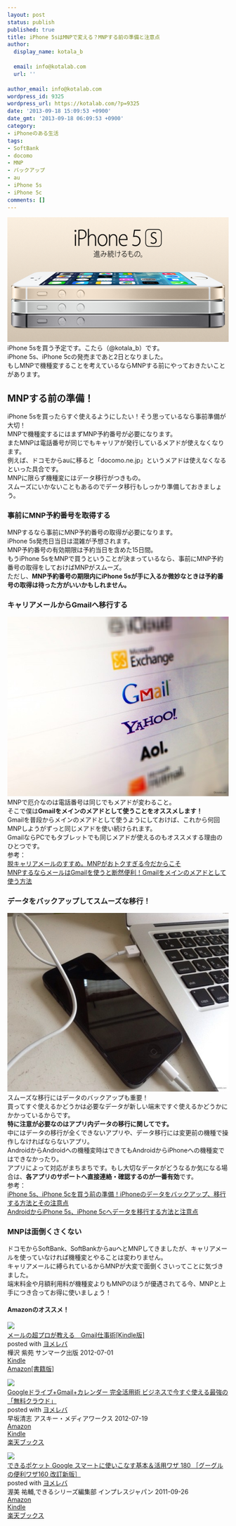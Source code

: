 ```yaml
---
layout: post
status: publish
published: true
title: iPhone 5sはMNPで変える？MNPする前の準備と注意点
author:
  display_name: kotala_b

  email: info@kotalab.com
  url: ''

author_email: info@kotalab.com
wordpress_id: 9325
wordpress_url: https://kotalab.com/?p=9325
date: '2013-09-18 15:09:53 +0900'
date_gmt: '2013-09-18 06:09:53 +0900'
category:
- iPhoneのある生活
tags:
- SoftBank
- docomo
- MNP
- バックアップ
- au
- iPhone 5s
- iPhone 5c
comments: []
---
```

<p><img src="/wp-content/uploads/iphone5smnp_130918-546x284.png" alt="iphone5smnp_130918" width="546" height="284" class="alignnone size-large wp-image-9329" /><br />
iPhone 5sを買う予定です。こたら（@kotala_b）です。<br />
iPhone 5s、iPhone 5cの発売まであと2日となりました。<br />
もしMNPで機種変することを考えているならMNPする前にやっておきたいことがあります。<br />
</p>
<!--more-->
<h2>MNPする前の準備！</h2>
<p>iPhone 5sを買ったらすぐ使えるようにしたい！そう思っているなら事前準備が大切！<br />
MNPで機種変するにはまずMNP予約番号が必要になります。<br />
またMNPは電話番号が同じでもキャリアが発行しているメアドが使えなくなります。<br />
例えば、ドコモからauに移ると「docomo.ne.jp」というメアドは使えなくなるといった具合です。<br />
MNPに限らず機種変にはデータ移行がつきもの。<br />
スムーズにいかないこともあるのでデータ移行もしっかり準備しておきましょう。</p>
<h3>事前にMNP予約番号を取得する</h3>
<p>MNPするなら事前にMNP予約番号の取得が必要になります。<br />
iPhone 5s発売日当日は混雑が予想されます。<br />
MNP予約番号の有効期限は予約当日を含めた15日間。<br />
もうiPhone 5sをMNPで買うということが決まっているなら、事前にMNP予約番号の取得をしておけばMNPがスムーズ。<br />
ただし、<strong>MNP予約番号の期限内にiPhone 5sが手に入るか微妙なときは予約番号の取得は待った方がいいかもしれません。</strong></p>
<h3>キャリアメールからGmailへ移行する</h3>
<p><img src="/wp-content/uploads/abandoningcarriermail_130915-546x409.jpg" alt="abandoningcarriermail_130915" width="546" height="409" class="alignnone size-large wp-image-9207" /><br />
MNPで厄介なのは電話番号は同じでもメアドが変わること。<br />
そこで僕は<strong>Gmailをメインのメアドとして使うことをオススメします！</strong><br />
Gmailを普段からメインのメアドとして使うようにしておけば、これから何回MNPしようがずっと同じメアドを使い続けられます。<br />
GmailならPCでもタブレットでも同じメアドが使えるのもオススメする理由のひとつです。<br />
参考：<br />
<a href="/abandoning-carrier-mail" target="_blank">脱キャリアメールのすすめ。MNPがおトクすぎる今だからこそ</a><br />
<a href="/gmail-main-mail" target="_blank">MNPするならメールはGmailを使うと断然便利！Gmailをメインのメアドとして使う方法</a></p>
<h3>データをバックアップしてスムーズな移行！</h3>
<p><img src="/wp-content/uploads/iphonebackup_130912_07-546x407.jpg" alt="iphonebackup_130912_07" width="546" height="407" class="alignnone size-large wp-image-9088" /><br />
スムーズな移行にはデータのバックアップも重要！<br />
買ってすぐ使えるかどうかは必要なデータが新しい端末ですぐ使えるかどうかにかかっているからです。<br />
<strong>特に注意が必要なのはアプリ内データの移行に関してです。</strong><br />
中にはデータの移行が全くできないアプリや、データ移行には変更前の機種で操作しなければならないアプリ。<br />
AndroidからAndroidへの機種変時はできてもAndroidからiPhoneへの機種変ではできなかったり。<br />
アプリによって対応がまちまちです。もし大切なデータがどうなるか気になる場合は、<strong>各アプリのサポートへ直接連絡・確認するのが一番有効</strong>です。<br />
参考：<br />
<a href="/iphone-backup" target="_blank">iPhone 5s、iPhone 5cを買う前の準備！iPhoneのデータをバックアップ、移行する方法とその注意点</a><br />
<a href="/from-android-to-iphone-5s-iphone-5c" target="_blank">AndroidからiPhone 5s、iPhone 5cへデータを移行する方法と注意点</a></p>
<h3>MNPは面倒くさくない</h3>
<p>ドコモからSoftBank、SoftBankからauへとMNPしてきましたが、キャリアメールを使っていなければ機種変とやることは変わりません。<br />
キャリアメールに縛られているからMNPが大変で面倒くさいってことに気づきました。<br />
端末料金や月額利用料が機種変よりもMNPのほうが優遇されてる今、MNPと上手につき合ってお得に使いましょう！</p>
<h4 class="aam">Amazonのオススメ！</h4>
<div class="booklink-box">
<div class="booklink-image"><a href="https://www.amazon.co.jp/exec/obidos/asin/B008BCCJ80/same-22/" rel="nofollow" target="_blank"><img src="https://images-fe.ssl-images-amazon.com/images/I/41lsp5JmQPL._SL160_.jpg" style="border: none;" /></a></div>
<div class="booklink-info">
<div class="booklink-name"><a href="https://www.amazon.co.jp/exec/obidos/asin/B008BCCJ80/same-22/" rel="nofollow" target="_blank">メールの超プロが教える　Gmail仕事術[Kindle版]</a>
<div class="booklink-powered-date">posted with <a href="https://yomereba.com" rel="nofollow" target="_blank">ヨメレバ</a></div>
</div>
<div class="booklink-detail">樺沢 紫苑 サンマーク出版 2012-07-01    </div>
<div class="booklink-link2">
<div class="shoplinkkindle"><a href="https://www.amazon.co.jp/exec/obidos/ASIN/B008BCCJ80/same-22/" rel="nofollow" target="_blank" >Kindle</a></div>
<div class="shoplinkamazon"><a href="https://www.amazon.co.jp/exec/obidos/ASIN/476313048X/same-22/" rel="nofollow" target="_blank" title="アマゾン" >Amazon[書籍版]</a></div>
</p></div>
</div>
<div class="booklink-footer"></div>
</div>
<div class="booklink-box">
<div class="booklink-image"><a href="https://www.amazon.co.jp/exec/obidos/asin/4048867806/same-22/" rel="nofollow" target="_blank"><img src="https://images-fe.ssl-images-amazon.com/images/I/51pU2jXrRkL._SL160_.jpg" style="border: none;" /></a></div>
<div class="booklink-info">
<div class="booklink-name"><a href="https://www.amazon.co.jp/exec/obidos/asin/4048867806/same-22/" rel="nofollow" target="_blank">Googleドライブ+Gmail+カレンダー 完全活用術 ビジネスで今すぐ使える最強の「無料クラウド」</a>
<div class="booklink-powered-date">posted with <a href="https://yomereba.com" rel="nofollow" target="_blank">ヨメレバ</a></div>
</div>
<div class="booklink-detail">早坂清志 アスキー・メディアワークス 2012-07-19    </div>
<div class="booklink-link2">
<div class="shoplinkamazon"><a href="https://www.amazon.co.jp/exec/obidos/asin/4048867806/same-22/" rel="nofollow" target="_blank" title="アマゾン" >Amazon</a></div>
<div class="shoplinkkindle"><a href="https://www.amazon.co.jp/gp/search?keywords=Google%83h%83%89%83C%83u%2BGmail%2B%83J%83%8C%83%93%83_%81%5B%20%8A%AE%91S%8A%88%97p%8Fp%20%83r%83W%83l%83X%82%C5%8D%A1%82%B7%82%AE%8Eg%82%A6%82%E9%8D%C5%8B%AD%82%CC%81u%96%B3%97%BF%83N%83%89%83E%83h%81v&__mk_ja_JP=%83J%83%5E%83J%83i&url=node%3D2275256051&tag=same-22" rel="nofollow" target="_blank" >Kindle</a></div>
<div class="shoplinkrakuten"><a href="http://c.af.moshimo.com/af/c/click?a_id=374941&p_id=56&pc_id=56&pl_id=637&s_v=b5Rz2P0601xu&url=http%3A%2F%2Fbooks.rakuten.co.jp%2Frb%2F11785381%2F" rel="nofollow" target="_blank" title="楽天ブックス" >楽天ブックス</a></div>
</p></div>
</div>
<div class="booklink-footer"></div>
</div>
<div class="booklink-box">
<div class="booklink-image"><a href="https://www.amazon.co.jp/exec/obidos/asin/4844330926/same-22/" rel="nofollow" target="_blank"><img src="https://images-fe.ssl-images-amazon.com/images/I/51Kgt%2BNreFL._SL160_.jpg" style="border: none;" /></a></div>
<div class="booklink-info">
<div class="booklink-name"><a href="https://www.amazon.co.jp/exec/obidos/asin/4844330926/same-22/" rel="nofollow" target="_blank">できるポケット Google スマートに使いこなす基本＆活用ワザ 180 ［グーグルの便利ワザ160 改訂新版］</a>
<div class="booklink-powered-date">posted with <a href="https://yomereba.com" rel="nofollow" target="_blank">ヨメレバ</a></div>
</div>
<div class="booklink-detail">渥美 祐輔,できるシリーズ編集部 インプレスジャパン 2011-09-26    </div>
<div class="booklink-link2">
<div class="shoplinkamazon"><a href="https://www.amazon.co.jp/exec/obidos/asin/4844330926/same-22/" rel="nofollow" target="_blank" title="アマゾン" >Amazon</a></div>
<div class="shoplinkkindle"><a href="https://www.amazon.co.jp/gp/search?keywords=%82%C5%82%AB%82%E9%83%7C%83P%83b%83g%20Google%20%83X%83%7D%81%5B%83g%82%C9%8Eg%82%A2%82%B1%82%C8%82%B7%8A%EE%96%7B%81%95%8A%88%97p%83%8F%83U%20180%20%81m%83O%81%5B%83O%83%8B%82%CC%95%D6%97%98%83%8F%83U160%20%89%FC%92%F9%90V%94%C5%81n&__mk_ja_JP=%83J%83%5E%83J%83i&url=node%3D2275256051&tag=same-22" rel="nofollow" target="_blank" >Kindle</a></div>
<div class="shoplinkrakuten"><a href="http://c.af.moshimo.com/af/c/click?a_id=374941&p_id=56&pc_id=56&pl_id=637&s_v=b5Rz2P0601xu&url=http%3A%2F%2Fbooks.rakuten.co.jp%2Frb%2F11354043%2F" rel="nofollow" target="_blank" title="楽天ブックス" >楽天ブックス</a></div>
</p></div>
</div>
<div class="booklink-footer"></div>
</div>
